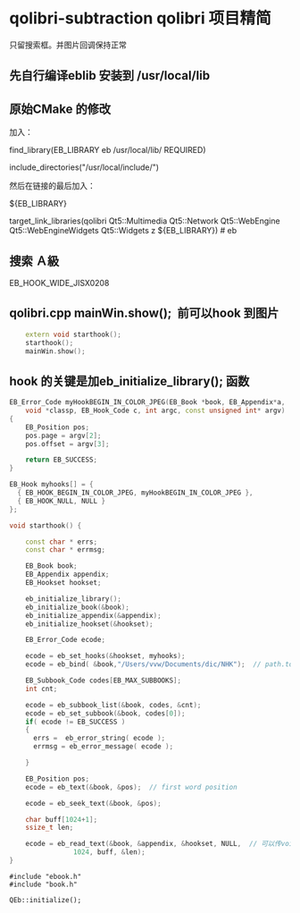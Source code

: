 



# qolibri-subtraction  qolibri 项目精简



只留搜索框。并图片回调保持正常



## 先自行编译eblib 安装到 /usr/local/lib



## 原始CMake 的修改



加入：

find_library(EB_LIBRARY eb /usr/local/lib/ REQUIRED)

include_directories("/usr/local/include/")



然后在链接的最后加入：

${EB_LIBRARY}



target_link_libraries(qolibri Qt5::Multimedia Qt5::Network Qt5::WebEngine Qt5::WebEngineWidgets Qt5::Widgets z ${EB_LIBRARY}) # eb



## 搜索 Ａ級



EB_HOOK_WIDE_JISX0208



## qolibri.cpp mainWin.show();   前可以hook 到图片



```cpp
    extern void starthook();
    starthook();
    mainWin.show();
```





## hook 的关键是加eb_initialize_library();  函数

```cpp
EB_Error_Code myHookBEGIN_IN_COLOR_JPEG(EB_Book *book, EB_Appendix*a,
    void *classp, EB_Hook_Code c, int argc, const unsigned int* argv)
{
    EB_Position pos;
    pos.page = argv[2];
    pos.offset = argv[3];

    return EB_SUCCESS;
}

EB_Hook myhooks[] = {
  { EB_HOOK_BEGIN_IN_COLOR_JPEG, myHookBEGIN_IN_COLOR_JPEG },
  { EB_HOOK_NULL, NULL }
};

void starthook() {

    const char * errs;
    const char * errmsg;

    EB_Book book;
    EB_Appendix appendix;
    EB_Hookset hookset;

  	eb_initialize_library();
    eb_initialize_book(&book);
    eb_initialize_appendix(&appendix);
    eb_initialize_hookset(&hookset);

    EB_Error_Code ecode;

    ecode = eb_set_hooks(&hookset, myhooks);
    ecode = eb_bind( &book,"/Users/vvw/Documents/dic/NHK");  // path.toUtf8();

    EB_Subbook_Code codes[EB_MAX_SUBBOOKS];
    int cnt;

    ecode = eb_subbook_list(&book, codes, &cnt);
    ecode = eb_set_subbook(&book, codes[0]);
    if( ecode != EB_SUCCESS )
    {
      errs =  eb_error_string( ecode );
      errmsg = eb_error_message( ecode );

    }

    EB_Position pos;
    ecode = eb_text(&book, &pos);  // first word position

    ecode = eb_seek_text(&book, &pos);

    char buff[1024+1];
    ssize_t len;

    ecode = eb_read_text(&book, &appendix, &hookset, NULL,  // 可以传void** 进去，发生回调的时侯别人会原样回传给你
                1024, buff, &len);
}
```



```
#include "ebook.h"
#include "book.h"

QEb::initialize();
```







